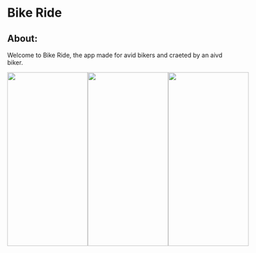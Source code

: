 # Bike Ride

## About:
Welcome to Bike Ride, the app made for avid bikers and craeted by an aivd biker.


<div style="display: flex; justify-content: space-between;">
    <img src="https://github.com/JackOehling/BikeRide_JackOehling/assets/132861458/038ca5b6-be7d-4fe5-9bf0-d98534f84ce5" width="185" height="400">
    <img src="https://github.com/JackOehling/BikeRide_JackOehling/assets/132861458/9910489a-b7c5-49f7-9c1b-091b421285f3" width="185" height="400">
    <img src="https://github.com/JackOehling/BikeRide_JackOehling/assets/132861458/55728302-9f4b-4aa5-a052-ce33f7bc0692" width="185" height="400">
</div>
